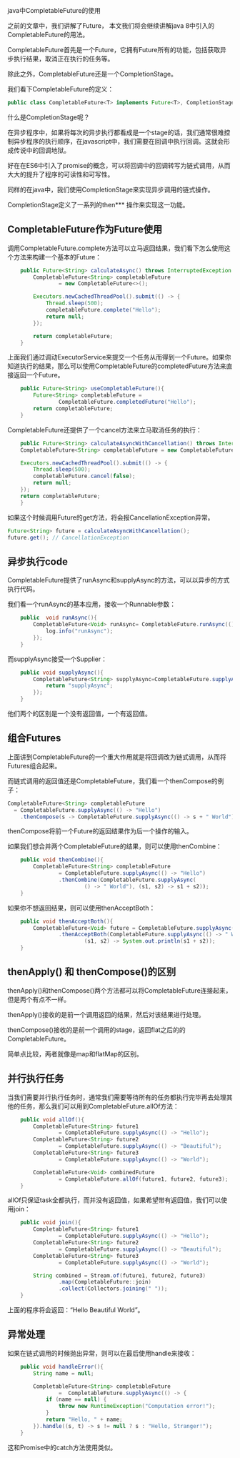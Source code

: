 java中CompletableFuture的使用

之前的文章中，我们讲解了Future， 本文我们将会继续讲解java 8中引入的CompletableFuture的用法。

CompletableFuture首先是一个Future，它拥有Future所有的功能，包括获取异步执行结果，取消正在执行的任务等。

除此之外，CompletableFuture还是一个CompletionStage。 

我们看下CompletableFuture的定义：

~~~java
public class CompletableFuture<T> implements Future<T>, CompletionStage<T> 
~~~

什么是CompletionStage呢？

在异步程序中，如果将每次的异步执行都看成是一个stage的话，我们通常很难控制异步程序的执行顺序，在javascript中，我们需要在回调中执行回调。这就会形成传说中的回调地狱。

好在在ES6中引入了promise的概念，可以将回调中的回调转写为链式调用，从而大大的提升了程序的可读性和可写性。

同样的在java中，我们使用CompletionStage来实现异步调用的链式操作。

CompletionStage定义了一系列的then*** 操作来实现这一功能。

## CompletableFuture作为Future使用

调用CompletableFuture.complete方法可以立马返回结果，我们看下怎么使用这个方法来构建一个基本的Future：

~~~java
    public Future<String> calculateAsync() throws InterruptedException {
        CompletableFuture<String> completableFuture
                = new CompletableFuture<>();

        Executors.newCachedThreadPool().submit(() -> {
            Thread.sleep(500);
            completableFuture.complete("Hello");
            return null;
        });

        return completableFuture;
    }
~~~

上面我们通过调动ExecutorService来提交一个任务从而得到一个Future。如果你知道执行的结果，那么可以使用CompletableFuture的completedFuture方法来直接返回一个Future。

~~~java
    public Future<String> useCompletableFuture(){
        Future<String> completableFuture =
                CompletableFuture.completedFuture("Hello");
        return completableFuture;
    }
~~~

CompletableFuture还提供了一个cancel方法来立马取消任务的执行：

~~~java
    public Future<String> calculateAsyncWithCancellation() throws InterruptedException {
    CompletableFuture<String> completableFuture = new CompletableFuture<>();

    Executors.newCachedThreadPool().submit(() -> {
        Thread.sleep(500);
        completableFuture.cancel(false);
        return null;
    });
    return completableFuture;
    }
~~~

如果这个时候调用Future的get方法，将会报CancellationException异常。

~~~java
Future<String> future = calculateAsyncWithCancellation();
future.get(); // CancellationException
~~~

## 异步执行code

CompletableFuture提供了runAsync和supplyAsync的方法，可以以异步的方式执行代码。

我们看一个runAsync的基本应用，接收一个Runnable参数：

~~~java
    public  void runAsync(){
        CompletableFuture<Void> runAsync= CompletableFuture.runAsync(()->{
            log.info("runAsync");
        });
    }
~~~

而supplyAsync接受一个Supplier：

~~~java
    public void supplyAsync(){
        CompletableFuture<String> supplyAsync=CompletableFuture.supplyAsync(()->{
            return "supplyAsync";
        });
    }
~~~

他们两个的区别是一个没有返回值，一个有返回值。

## 组合Futures

上面讲到CompletableFuture的一个重大作用就是将回调改为链式调用，从而将Futures组合起来。

而链式调用的返回值还是CompletableFuture，我们看一个thenCompose的例子：

~~~java
CompletableFuture<String> completableFuture 
  = CompletableFuture.supplyAsync(() -> "Hello")
    .thenCompose(s -> CompletableFuture.supplyAsync(() -> s + " World"));
~~~

thenCompose将前一个Future的返回结果作为后一个操作的输入。

如果我们想合并两个CompletableFuture的结果，则可以使用thenCombine：

~~~java
    public void thenCombine(){
        CompletableFuture<String> completableFuture
                = CompletableFuture.supplyAsync(() -> "Hello")
                .thenCombine(CompletableFuture.supplyAsync(
                        () -> " World"), (s1, s2) -> s1 + s2));
    }
~~~

如果你不想返回结果，则可以使用thenAcceptBoth：

~~~java
    public void thenAcceptBoth(){
        CompletableFuture<Void> future = CompletableFuture.supplyAsync(() -> "Hello")
                .thenAcceptBoth(CompletableFuture.supplyAsync(() -> " World"),
                        (s1, s2) -> System.out.println(s1 + s2));
    }
~~~

## thenApply() 和 thenCompose()的区别

thenApply()和thenCompose()两个方法都可以将CompletableFuture连接起来，但是两个有点不一样。

thenApply()接收的是前一个调用返回的结果，然后对该结果进行处理。

thenCompose()接收的是前一个调用的stage，返回flat之后的的CompletableFuture。

简单点比较，两者就像是map和flatMap的区别。

## 并行执行任务

当我们需要并行执行任务时，通常我们需要等待所有的任务都执行完毕再去处理其他的任务，那么我们可以用到CompletableFuture.allOf方法：

~~~java
    public void allOf(){
        CompletableFuture<String> future1
                = CompletableFuture.supplyAsync(() -> "Hello");
        CompletableFuture<String> future2
                = CompletableFuture.supplyAsync(() -> "Beautiful");
        CompletableFuture<String> future3
                = CompletableFuture.supplyAsync(() -> "World");

        CompletableFuture<Void> combinedFuture
                = CompletableFuture.allOf(future1, future2, future3);
    }
~~~

allOf只保证task全都执行，而并没有返回值，如果希望带有返回值，我们可以使用join：

~~~java
    public void join(){
        CompletableFuture<String> future1
                = CompletableFuture.supplyAsync(() -> "Hello");
        CompletableFuture<String> future2
                = CompletableFuture.supplyAsync(() -> "Beautiful");
        CompletableFuture<String> future3
                = CompletableFuture.supplyAsync(() -> "World");

        String combined = Stream.of(future1, future2, future3)
                .map(CompletableFuture::join)
                .collect(Collectors.joining(" "));
    }
~~~

上面的程序将会返回：“Hello Beautiful World”。

## 异常处理

如果在链式调用的时候抛出异常，则可以在最后使用handle来接收：

~~~java
    public void handleError(){
        String name = null;

        CompletableFuture<String> completableFuture
                =  CompletableFuture.supplyAsync(() -> {
            if (name == null) {
                throw new RuntimeException("Computation error!");
            }
            return "Hello, " + name;
        }).handle((s, t) -> s != null ? s : "Hello, Stranger!");
    }
~~~

这和Promise中的catch方法使用类似。


















